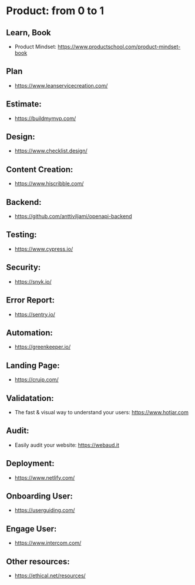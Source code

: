 # Product: from 0 to 1

## Learn, Book
 - Product Mindset: https://www.productschool.com/product-mindset-book

## Plan
 - https://www.leanservicecreation.com/
 
## Estimate:
 - https://buildmymvp.com/

## Design:
 - https://www.checklist.design/
 
## Content Creation:
 - https://www.hiscribble.com/
 
## Backend:
 - https://github.com/anttiviljami/openapi-backend
 
## Testing:
 - https://www.cypress.io/
 
## Security:
 - https://snyk.io/
 
## Error Report:
 - https://sentry.io/

## Automation:
 - https://greenkeeper.io/
 
## Landing Page:
 - https://cruip.com/

## Validatation:
 - The fast & visual way to understand your users: https://www.hotjar.com
 
## Audit:
 - Easily audit your website: https://webaud.it
 
## Deployment:
 - https://www.netlify.com/
 
## Onboarding User:
 - https://userguiding.com/
 
## Engage User:
 - https://www.intercom.com/

## Other resources:
 - https://ethical.net/resources/

